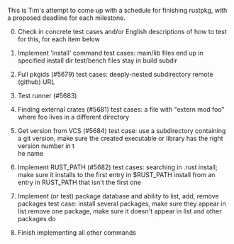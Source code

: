 This is Tim's attempt to come up with a schedule for finishing rustpkg, with a proposed deadline for each milestone.

0. Check in concrete test cases and/or English descriptions of how to test for this, for each item below

1. Implement 'install' command
      test cases: main/lib files	end up in specified install dir
      	      	 test/bench files stay in build	subdir

2. Full	pkgids (#5679)
      test cases: deeply-nested	subdirectory
      	      	  remote (github) URL

3. Test	runner (#5683)

4. Finding external crates (#5681)
      test cases: a file with "extern mod foo" where foo lives in a different directory

5. Get version from VCS (#5684)
      test case: use a subdirectory containing a git version, make sure the created executable or library has the right version number in t\
he name

6. Implement RUST_PATH (#5682)
      test cases: searching in .rust
      	      	  install; make	sure it	installs to the	first entry in $RUST_PATH
      	      	  install from an entry	in RUST_PATH that isn't	the first one

7. Implement (or test) package database	and ability to list, add, remove packages
      test case: install several packages, make	sure they appear in list
      	      	 remove	one package, make sure it doesn't appear in list and other packages do

8. Finish implementing all other commands